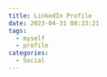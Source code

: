 ```yaml
---
title: LinkedIn Profile
date: 2023-04-31 08:33:21
tags:
  - myself
  - profile
categories:
  - Social
---
```


<script src="https://platform.linkedin.com/badges/js/profile.js" async defer type="text/javascript"></script>
<div style="width:100%;justify-content:space-around;display:flex;">
  <div style="display:inline-block;width:250px;margin:10px;">
    <div class="badge-base LI-profile-badge" data-locale="en_US" data-size="small" data-theme="light" data-type="VERTICAL" data-vanity="lucetre" data-version="v1"><a class="badge-base__link LI-simple-link" href="https://kr.linkedin.com/in/lucetre?trk=profile-badge"> </a></div>
  </div>
  <div style="display:inline-block;width:250px;margin:10px">
    <div class="badge-base LI-profile-badge" data-locale="en_US" data-size="small" data-theme="dark" data-type="VERTICAL" data-vanity="lucetre" data-version="v1"><a class="badge-base__link LI-simple-link" href="https://kr.linkedin.com/in/lucetre?trk=profile-badge"> </a></div>
  </div>
</div>

